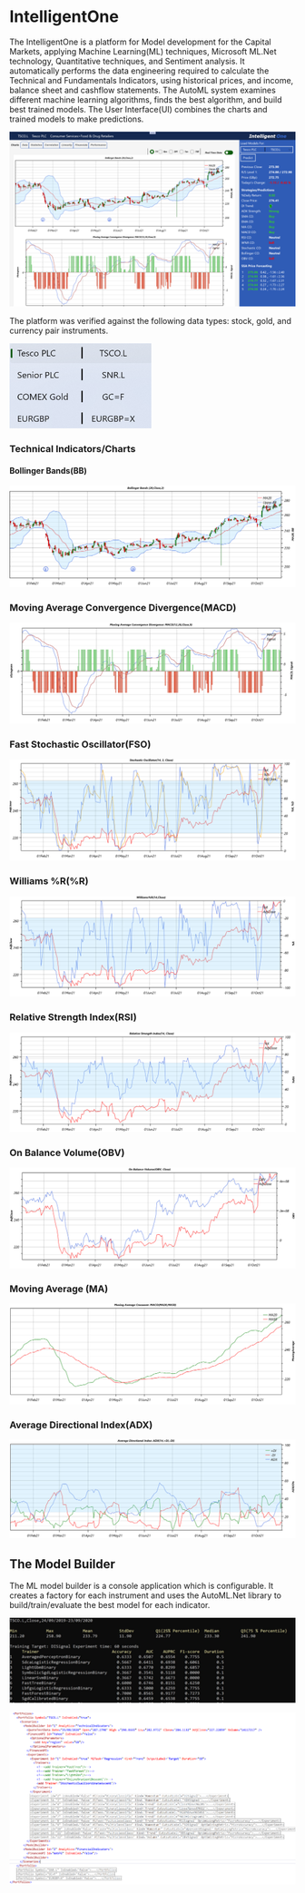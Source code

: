 # IntelligentOne
The IntelligentOne is a platform for Model development for the Capital Markets, applying Machine Learning(ML) techniques, Microsoft ML.Net technology, Quantitative techniques, and Sentiment analysis. It automatically performs the data engineering required to calculate the Technical and Fundamentals Indicators, using historical prices, and income, balance sheet and cashflow statements. The AutoML system examines different machine learning algorithms, finds the best algorithm, and build best trained models. The User Interface(UI) combines the charts and trained models to make predictions.

![IntelligentOne UWP App](/images/IntelligentOneScreenshot1.png)

The platform was verified against the following data types: stock, gold, and currency pair instruments.

<img src="./images/IntelligentOneScreenshot0.png" alt="My Project Tickers" width="250" height="150">

### Technical Indicators/Charts
#### Bollinger Bands(BB)
![BB Chart](/images/IntelligentOneScreenshot3.png)

### Moving Average Convergence Divergence(MACD)
![MACD Chart](/images/IntelligentOneScreenshot4.png)

### Fast Stochastic Oscillator(FSO) 
![FSO Chart](/images/IntelligentOneScreenshot5.png)

### Williams %R(%R) 
![WR Chart](/images/IntelligentOneScreenshot6.png)

### Relative Strength Index(RSI) 
![RSI Chart](/images/IntelligentOneScreenshot7.png)

### On Balance Volume(OBV)
![OBV Chart](/images/IntelligentOneScreenshot8.png)

### Moving Average (MA)
![MA Chart](/images/IntelligentOneScreenshot9.png)

### Average Directional Index(ADX)
![ADX Chart](/images/IntelligentOneScreenshot10.png)

## The Model Builder
The ML model builder is a console application which is configurable. It creates a factory for each instrument and uses the AutoML.Net library to build/train/evaluate the best model for each indicator.

![The MlBuilder](/images/IntelligentOneScreenshot25.png)

![The MlBuilder Config](/images/IntelligentOneScreenshot26.png)
